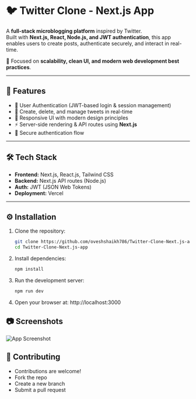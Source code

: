 # 🐦 Twitter Clone - Next.js App

A **full-stack microblogging platform** inspired by Twitter.  
Built with **Next.js, React, Node.js, and JWT authentication**, this app enables users to create posts, authenticate securely, and interact in real-time.  

🚀 Focused on **scalability, clean UI, and modern web development best practices**.

---

## 📌 Features
- 🔑 User Authentication (JWT-based login & session management)  
- 📝 Create, delete, and manage tweets in real-time  
- 🎨 Responsive UI with modern design principles  
- ⚡ Server-side rendering & API routes using **Next.js**  
- 🔐 Secure authentication flow  

---

## 🛠 Tech Stack
- **Frontend:** Next.js, React.js, Tailwind CSS  
- **Backend:** Next.js API routes (Node.js)  
- **Auth:** JWT (JSON Web Tokens)  
- **Deployment:** Vercel  

---

## ⚙️ Installation

1. Clone the repository:
   ```bash
   git clone https://github.com/oveshshaikh786/Twitter-Clone-Next.js-app.git
   cd Twitter-Clone-Next.js-app
   
2. Install dependencies:
   ```bash
   npm install

3. Run the development server:
   ```bash
   npm run dev

4. Open your browser at:
   http://localhost:3000

## 📷 Screenshots
![App Screenshot](assets/screenshot.png)

## 🤝 Contributing

- Contributions are welcome!
- Fork the repo
- Create a new branch
- Submit a pull request


